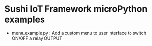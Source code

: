 # Sushi IoT Framework microPython examples

* menu_example.py : Add a custom menu to user interface to switch ON/OFF a relay OUTPUT